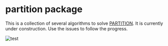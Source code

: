 # partition package

This is a collection of several algorithms to solve [PARTITION](https://en.wikipedia.org/wiki/Partition_problem).
It is currently under construction.
Use the issues to follow the progress.

![test](https://github.com/llueder/partitionpy/actions/workflows/python-app.yml/badge.svg)